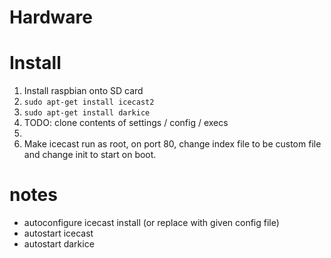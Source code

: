 # Hardware

# Install
1. Install raspbian onto SD card
3. `sudo apt-get install icecast2`
4. `sudo apt-get install darkice`
5. TODO: clone contents of settings / config / execs
6. 
7. Make icecast run as root, on port 80, change index file to be custom file and change init to start on boot.




# notes

- autoconfigure icecast install (or replace with given config file)
- autostart icecast
- autostart darkice
